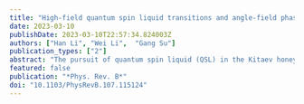 ```yaml
---
title: "High-field quantum spin liquid transitions and angle-field phase diagram of the Kitaev magnet α−RuCl3"
date: 2023-03-10
publishDate: 2023-03-10T22:57:34.824003Z
authors: ["Han Li", "Wei Li",  "Gang Su"]
publication_types: ["2"]
abstract: "The pursuit of quantum spin liquid (QSL) in the Kitaev honeycomb magnets has drawn intensive attention recently. In particular, α-RuCl3 has been widely recognized as a promising candidate for the Kitaev QSL. Although the compound exhibits an antiferromagnetic order under zero field, it is believed to be endowed with fractionalized excitations and can be driven to the QSL phase by magnetic fields. Here, based on a realistic K−J−Γ−Γ′ model for α−RuCl3 we exploit the exponential tensor renormalization group approach to explore the phase diagram of the compound under magnetic fields. We calculate the thermodynamic quantities, including the specific heat, Gruneisen parameter, magnetic torque, magnetotropic susceptibility, and so on, under a magnetic field with a tilting angle θ to the c∗-axis perpendicular to the honeycomb plane. We find an extended QSL in the angle-field phase diagram determined with thermodynamic responses. The gapless nature of such field-induced QSL is identified from the specific heat and entropy data computed down to very low temperatures. The present study provides guidance for future high-field experiments for the QSL in α−RuCl3 and other candidate Kitaev magnets."
featured: false
publication: "*Phys. Rev. B*"
doi: "10.1103/PhysRevB.107.115124"
---
```


